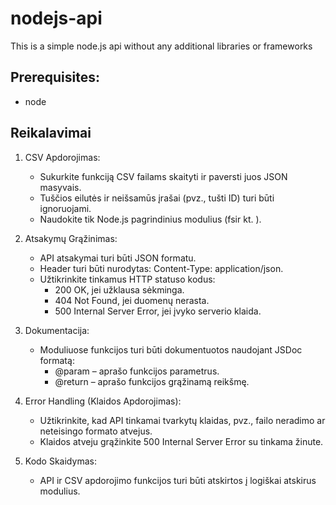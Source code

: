 # nodejs-api
This is a simple node.js api without any additional libraries or frameworks
## Prerequisites:
- node

## Reikalavimai
1. CSV Apdorojimas:
    - Sukurkite funkciją CSV failams skaityti ir paversti juos JSON masyvais.
    - Tuščios eilutės ir neišsamūs įrašai (pvz., tušti ID) turi būti ignoruojami.
    - Naudokite tik Node.js pagrindinius modulius (fsir kt. ).

2. Atsakymų Grąžinimas:
    - API atsakymai turi būti JSON formatu.
    - Header turi būti nurodytas: Content-Type: application/json.
    - Užtikrinkite tinkamus HTTP statuso kodus:
        - 200 OK, jei užklausa sėkminga.
        - 404 Not Found, jei duomenų nerasta.
        - 500 Internal Server Error, jei įvyko serverio klaida.

3. Dokumentacija:
    - Moduliuose funkcijos turi būti dokumentuotos naudojant JSDoc formatą:
        - @param – aprašo funkcijos parametrus.
        - @return – aprašo funkcijos grąžinamą reikšmę.

4. Error Handling (Klaidos Apdorojimas):
    - Užtikrinkite, kad API tinkamai tvarkytų klaidas, pvz., failo neradimo ar neteisingo formato atvejus.
    - Klaidos atveju grąžinkite 500 Internal Server Error su tinkama žinute.

5. Kodo Skaidymas:
    - API ir CSV apdorojimo funkcijos turi būti atskirtos į logiškai atskirus modulius.
